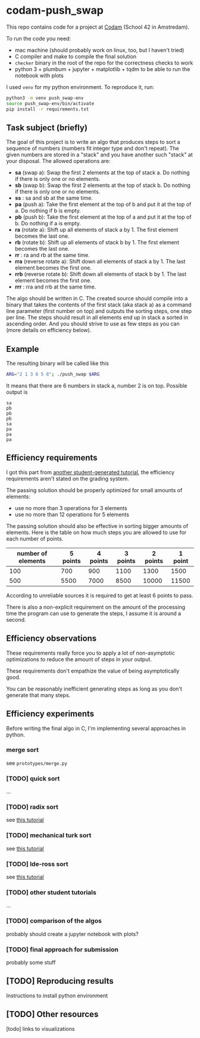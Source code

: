 # codam-push_swap

This repo contains code for a project at [Codam](https://www.codam.nl/) (School 42 in Amstredam).

To run the code you need:

+ mac machine (should probably work on linux, too, but I haven't tried)
+ C compiler and make to compile the final solution
+ `checker` binary in the root of the repo for the correctness checks to work
+ python 3 + plumbum + jupyter + matplotlib + tqdm to be able to run the notebook with plots

I used `venv` for my python environment. To reproduce it, run:

```bash
python3 -m venv push_swap-env
source push_swap-env/bin/activate
pip install -r requirements.txt
```

## Task subject (briefly)

The goal of this project is to write an algo that produces steps to sort a sequence of numbers (numbers fit integer type and don't repeat). The given numbers are stored in a "stack" and you have another such "stack" at your disposal. The allowed operations are:

+ **sa** (swap a): Swap the first 2 elements at the top of stack a. Do nothing if there is only one or no elements.
+ **sb** (swap b): Swap the first 2 elements at the top of stack b. Do nothing if there is only one or no elements.
+ **ss** : sa and sb at the same time.
+ **pa** (push a): Take the first element at the top of b and put it at the top of a. Do nothing if b is empty.
+ **pb** (push b): Take the first element at the top of a and put it at the top of b. Do nothing if a is empty.
+ **ra** (rotate a): Shift up all elements of stack a by 1. The first element becomes the last one.
+ **rb** (rotate b): Shift up all elements of stack b by 1. The first element becomes the last one.
+ **rr** : ra and rb at the same time.
+ **rra** (reverse rotate a): Shift down all elements of stack a by 1. The last element becomes the first one.
+ **rrb** (reverse rotate b): Shift down all elements of stack b by 1. The last element becomes the first one.
+ **rrr** : rra and rrb at the same time.

The algo should be written in C. The created source should compile into a binary that takes the contents of the first stack (aka stack a) as a command line parameter (first number on top) and outputs the sorting steps, one step per line. The steps should result in all elements end up in stack a sorted  in ascending order. And you should strive to use as few steps as you can (more details on efficiency below).

## Example

The resulting binary will be called like this

```bash
ARG="2 1 3 6 5 8"; ./push_swap $ARG
```

It means that there are 6 numbers in stack a, number 2 is on top. Possible output is 

```
sa
pb
pb
pb
sa
pa
pa
pa
```

## Efficiency requirements

I got this part from [another student-generated tutorial](https://medium.com/nerd-for-tech/push-swap-tutorial-fa746e6aba1e), the efficiency requirements aren't stated on the grading system.

The passing solution should be properly optimized for small amounts of elements:

+ use no more than 3 operations for 3 elements
+ use no more than 12 operations for 5 elements

The passing solution should also be effective in sorting bigger amounts of elements. Here is the table on how much steps you are allowed to use for each number of points.

| number of elements | 5 points | 4 points | 3 points | 2 points | 1 point |
|--------------------|----------|----------|----------|----------|---------|
| 100                | 700      | 900      | 1100     | 1300     | 1500    |
| 500                | 5500     | 7000     | 8500     | 10000    | 11500   |

According to unreliable sources it is required to get at least 6 points to pass.

There is also a non-explicit requirement on the amount of the processing time the program can use to generate the steps, I assume it is around a second.

## Efficiency observations

These requirements really force you to apply a lot of non-asymptotic optimizations to reduce the amount of steps in your output.

These requirements don't empathize the value of being asymptotically good.

You can be reasonably inefficient generating steps as long as you don't generate that many steps.

## Efficiency experiments

Before writing the final algo in C, I'm implementing several approaches in python.

### merge sort

see `prototypes/merge.py`

### [TODO] quick sort

...

### [TODO] radix sort

see [this tutorial](https://medium.com/nerd-for-tech/push-swap-tutorial-fa746e6aba1e)

### [TODO] mechanical turk sort

see [this tutorial](https://medium.com/@ayogun/push-swap-c1f5d2d41e97)

### [TODO] lde-ross sort

see [this tutorial](https://medium.com/@lucafischer_11396/two-stacks-one-goal-understanding-the-push-swap-algorithm-e08e5986f657)


### [TODO] other student tutorials

...

### [TODO] comparison of the algos

probably should create a jupyter notebook with plots?

### [TODO] final approach for submission

probably some stuff

## [TODO] Reproducing results

Instructions to install python environment

## [TODO] Other resources

[todo] links to visualizations

